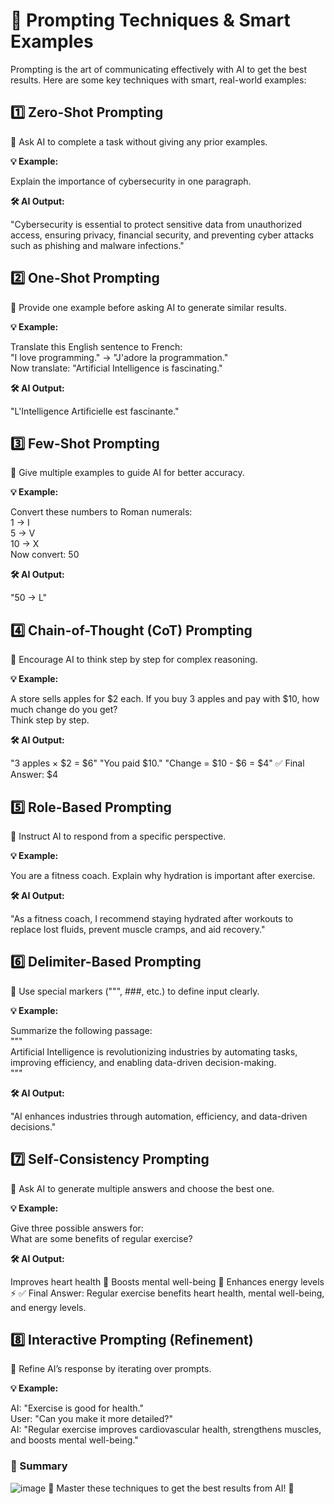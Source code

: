 # 🧠 Prompting Techniques & Smart Examples

Prompting is the art of communicating effectively with AI to get the best results. Here are some key techniques with smart, real-world examples:


## 1️⃣ Zero-Shot Prompting

🔹 Ask AI to complete a task without giving any prior examples.

**💡 Example:**

Explain the importance of cybersecurity in one paragraph.

**🛠 AI Output:**

"Cybersecurity is essential to protect sensitive data from unauthorized access, ensuring privacy, financial security, and preventing cyber attacks such as phishing and malware infections."


## 2️⃣ One-Shot Prompting

🔹 Provide one example before asking AI to generate similar results.

**💡 Example:**

Translate this English sentence to French:  
"I love programming." → "J'adore la programmation."  
Now translate: "Artificial Intelligence is fascinating."

**🛠 AI Output:**

"L'Intelligence Artificielle est fascinante."

## 3️⃣ Few-Shot Prompting

🔹 Give multiple examples to guide AI for better accuracy.

**💡 Example:**

Convert these numbers to Roman numerals:  
1 → I  
5 → V  
10 → X  
Now convert: 50

**🛠 AI Output:**

"50 → L"

## 4️⃣ Chain-of-Thought (CoT) Prompting

🔹 Encourage AI to think step by step for complex reasoning.

**💡 Example:**

A store sells apples for $2 each. If you buy 3 apples and pay with $10, how much change do you get?  
Think step by step.

**🛠 AI Output:**

"3 apples × $2 = $6"
"You paid $10."
"Change = $10 - $6 = $4"
✅ Final Answer: $4

## 5️⃣ Role-Based Prompting

🔹 Instruct AI to respond from a specific perspective.

**💡 Example:**

You are a fitness coach. Explain why hydration is important after exercise.

**🛠 AI Output:**

"As a fitness coach, I recommend staying hydrated after workouts to replace lost fluids, prevent muscle cramps, and aid recovery."

## 6️⃣ Delimiter-Based Prompting

🔹 Use special markers (""", ###, etc.) to define input clearly.

**💡 Example:**

Summarize the following passage:  
"""  
Artificial Intelligence is revolutionizing industries by automating tasks, improving efficiency, and enabling data-driven decision-making.  
"""

**🛠 AI Output:**

"AI enhances industries through automation, efficiency, and data-driven decisions."

## 7️⃣ Self-Consistency Prompting

🔹 Ask AI to generate multiple answers and choose the best one.

**💡 Example:**

Give three possible answers for:  
What are some benefits of regular exercise?

**🛠 AI Output:**

Improves heart health 🏃
Boosts mental well-being 🧠
Enhances energy levels ⚡
✅ Final Answer: Regular exercise benefits heart health, mental well-being, and energy levels.

## 8️⃣ Interactive Prompting (Refinement)

🔹 Refine AI’s response by iterating over prompts.

**💡 Example:**

AI: "Exercise is good for health."  
User: "Can you make it more detailed?"  
AI: "Regular exercise improves cardiovascular health, strengthens muscles, and boosts mental well-being."  


### 🚀 Summary
![image](https://github.com/user-attachments/assets/8e3fdb18-427f-40f6-ab53-e4ef2773dff5)
📌 Master these techniques to get the best results from AI! 🚀
